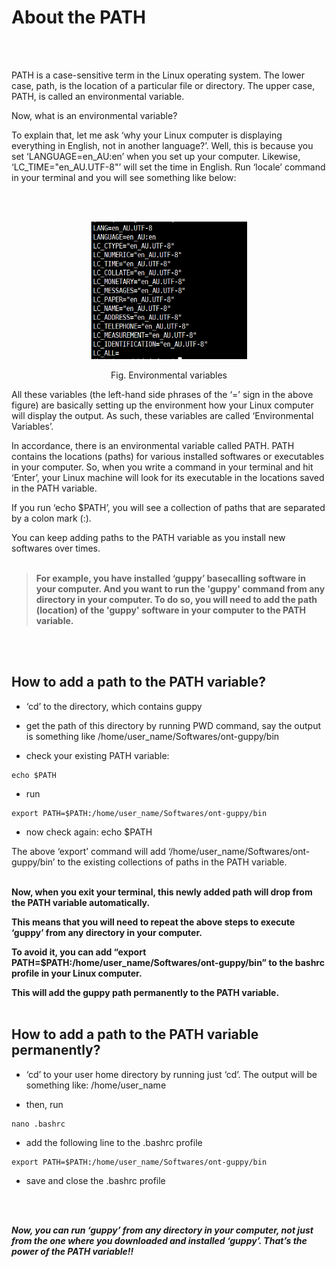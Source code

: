 # **About the PATH** <br />
<br />
<br />

PATH is a case-sensitive term in the Linux operating system. The lower case, path, is the location of a particular file or directory. The upper case, PATH, is called an environmental variable.


Now, what is an environmental variable? 


To explain that, let me ask ‘why your Linux computer is displaying everything in English, not in another language?’. Well, this is because you set ‘LANGUAGE=en_AU:en’ when you set up your computer. Likewise, ‘LC_TIME="en_AU.UTF-8"’ will set the time in English. Run ‘locale’ command in your terminal and you will see something like below:
 
 <br />
 <br />
<p align="center">
  <img 
    width="250"
    height="220"
    src="https://github.com/asadprodhan/About-the-PATH/blob/main/PATH_Variables.PNG"
  >
<p align = "center">
Fig. Environmental variables
</p>


All these variables (the left-hand side phrases of the ‘=’ sign in the above figure) are basically setting up the environment how your Linux computer will display the output. As such, these variables are called ‘Environmental Variables’.


In accordance, there is an environmental variable called PATH. PATH contains the locations (paths) for various installed softwares or executables in your computer. So, when you write a command in your terminal and hit ‘Enter’, your Linux machine will look for its executable in the locations saved in the PATH variable. 


If you run ‘echo $PATH’, you will see a collection of paths that are separated by a colon mark (:).


You can keep adding paths to the PATH variable as you install new softwares over times. 
<br />
<br />

>**For example, you have installed ‘guppy’ basecalling software in your computer. And you want to run the 'guppy' command from any directory in your computer. To do so, you will need to add the path (location) of the 'guppy' software in your computer to the PATH variable.**
<br />
<br />

## **How to add a path to the PATH variable?**



- ‘cd’ to the directory, which contains guppy


- get the path of this directory by running PWD command, say the output is something like /home/user_name/Softwares/ont-guppy/bin


- check your existing PATH variable: 

```
echo $PATH 
```


- run 

```
export PATH=$PATH:/home/user_name/Softwares/ont-guppy/bin
```


- now check again: echo $PATH 


The above ‘export’ command will add ‘/home/user_name/Softwares/ont-guppy/bin’ to the existing collections of paths in the PATH variable. 
<br />
<br />


**Now, when you exit your terminal, this newly added path will drop from the PATH variable automatically.**


**This means that you will need to repeat the above steps to execute ‘guppy’ from any directory in your computer.** 


**To avoid it, you can add “export PATH=$PATH:/home/user_name/Softwares/ont-guppy/bin” to the bashrc profile in your Linux computer.**


**This will add the guppy path permanently to the PATH variable.** 
<br />
<br />

## **How to add a path to the PATH variable permanently?**


- ‘cd’ to your user home directory by running just ‘cd’. The output will be something like: /home/user_name


- then, run 
```
nano .bashrc
```


- add the following line to the .bashrc profile

```
export PATH=$PATH:/home/user_name/Softwares/ont-guppy/bin
```


- save and close the .bashrc profile
<br />
<br />

***Now, you can run ‘guppy’ from any directory in your computer, not just from the one where you downloaded and installed ‘guppy’. That’s the power of the PATH variable!!***
